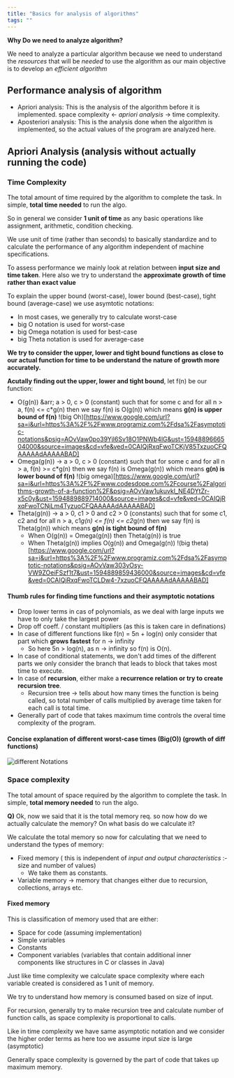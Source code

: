 ```yaml
---
title: "Basics for analysis of algorithms"
tags: ""
---
```

**Why Do we need to analyze algorithm?**

We need to analyze a particular algorithm because we need to understand the _resources_ that will be _needed_ to use the algorithm as our main objective is to develop an _efficient algorithm_

## Performance analysis of algorithm

-   Apriori analysis: This is the analysis of the algorithm before it is implemented.	space complexity ← _apriori analysis_ → time complexity.
-   Aposteriori analysis: This is the analysis done when the algorithm is implemented, so the actual values of the program are analyzed here.

## Apriori Analysis (analysis without actually running the code)

### Time Complexity

The total amount of time required by the algorithm to complete the task. In  simple, **total time needed** to run the algo.

So in general we consider **1 unit of time** as any basic operations like assignment, arithmetic, condition checking.

We use unit of time (rather than seconds) to basically standardize and to calculate the performance of any algorithm independent of machine specifications.

To assess performance we mainly look at relation between **input size and time taken**. Here also we try to understand the **approximate growth of time rather than exact value**

To explain the upper bound (worst-case), lower bound (best-case), tight bound (average-case) we use asymtotic notations:
* In most cases, we generally try to calculate worst-case
* big O notation is used for worst-case
* big Omega notation is used for best-case
* big Theta notation is used for average-case

**We try to consider the upper, lower and tight bound functions as close to our actual function for time to be understand the nature of growth more accurately.**

**Acutally finding out the upper, lower and tight bound**, let f(n) be our function:
* O(g(n)) &arr; a > 0, c > 0 (constant) such that for some c and for all n > a, f(n) <= c*g(n) then we say f(n) is O(g(n)) which means **g(n) is upper bound of f(n)**
!(big Oh)[https://www.google.com/url?sa=i&url=https%3A%2F%2Fwww.programiz.com%2Fdsa%2Fasymptotic-notations&psig=AOvVaw0po39Yjl6Sv18O1PNWb4lG&ust=1594889666504000&source=images&cd=vfe&ved=0CAIQjRxqFwoTCKjV85TxzuoCFQAAAAAdAAAAABAD]
* Omega(g(n)) &rarr; a > 0, c > 0 (constant) such that for some c and for all n > a, f(n) >= c*g(n) then we say f(n) is Omega(g(n)) which means **g(n) is lower bound of f(n)**
!(big omega)[https://www.google.com/url?sa=i&url=https%3A%2F%2Fwww.codesdope.com%2Fcourse%2Falgorithms-growth-of-a-function%2F&psig=AOvVaw1ukuvkl_NE4DYtZr-x5c0y&ust=1594889889714000&source=images&cd=vfe&ved=0CAIQjRxqFwoTCNjLm4TyzuoCFQAAAAAdAAAAABAD]
* Theta(g(n)) &rarr; a > 0, c1 > 0 and c2 > 0 (constants) such that for some c1, c2 and for all n > a, c1*g(n) <= f(n) <= c2*g(n) then we say f(n) is Theta(g(n)) which means **g(n) is tight bound of f(n)**
     - When O(g(n)) = Omega(g(n)) then Theta(g(n)) is true
     - When Theta(g(n)) implies O(g(n)) and Omega(g(n))
!(big theta)[https://www.google.com/url?sa=i&url=https%3A%2F%2Fwww.programiz.com%2Fdsa%2Fasymptotic-notations&psig=AOvVaw303yOsy-VW9ZOeiFSzf1t7&ust=1594889859436000&source=images&cd=vfe&ved=0CAIQjRxqFwoTCLDw4-7xzuoCFQAAAAAdAAAAABAD]

#### Thumb rules for finding time functions and their asymptotic notations
* Drop lower terms in cas of polynomials, as we deal with large inputs we have to only take the largest power
* Drop off coeff. / constant multipliers (as this is taken care in definations)
* In case of different functions like f(n) = 5n + log(n) only consider that part which **grows fastest** for n &rarr; infinity
    - So here 5n > log(n), as n &rarr; infinity so f(n) is O(n).
* In case of conditional statements, we don't add times of the different parts we only consider the branch that leads to block that takes most time to execute.
* In case of **recursion**, either make a **recurrence relation or try to create recursion tree**.
    - Recursion tree &rarr; tells about how many times the function is being called, so total number of calls multiplied by average time taken for each call is total time.
* Generally part of code that takes maximum time controls the overal time complexity of the program.

#### Concise explanation of different worst-case times (Big(O)) (growth of diff functions)

![different Notations](https://www.geeksforgeeks.org/wp-content/uploads/mypic.png)

### Space complexity

The total amount of space required by the algorithm to complete the task. In simple, **total memory needed** to run the algo.

**Q)** Ok, now we said that it is the total memory req. so now how do we actually calculate the memory? On what basis do we calculate it?

We calculate the total memory so now for calculating that we need to understand the types of memory:

-   Fixed memory ( this is independent of _input and output characteristics_ :-  size and number of values)
    - We take them as constants.
-   Variable memory &rarr; memory that changes either due to recursion, collections, arrays etc.

#### Fixed memory

This is classification of memory used that are either:

-   Space for code (assuming implementation)
-   Simple variables
-   Constants
-   Component variables (variables that contain additional inner components like structures in C or classes in Java)

Just like time complexity we calculate space complexity where each variable created is considered as 1 unit of memory.

We try to understand how memory is consumed based on size of input.

For recursion, generally try to make recursion tree and calculate number of function calls, as space complexity is proportional to calls.

Like in time complexity we have same asymptotic notation and we consider the higher order terms as here too we assume input size is large (asymptotic)

Generally space complexity is governed by the part of code that takes up maximum memory.
